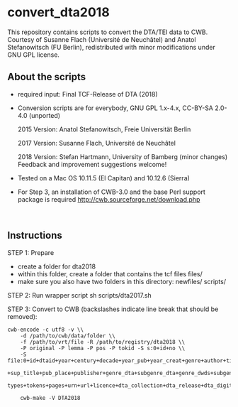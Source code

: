 # convert_dta2018

This repository contains scripts to convert the DTA/TEI data to CWB. Courtesy of Susanne Flach (Université de Neuchâtel) and Anatol Stefanowitsch (FU Berlin), redistributed with minor modifications under GNU GPL license. 


## About the scripts

* required input: Final TCF-Release of DTA (2018)

* Conversion scripts are for everybody, GNU GPL 1.x-4.x, CC-BY-SA 2.0-4.0 (unported)
  
  2015 Version: Anatol Stefanowitsch, Freie Universität Berlin
  
  2017 Version: Susanne Flach, Université de Neuchâtel
  
  2018 Version: Stefan Hartmann, University of Bamberg (minor changes)
  Feedback and improvement suggestions welcome!

  
* Tested on a Mac OS 10.11.5 (El Capitan) and 10.12.6 (Sierra)
* For Step 3, an installation of CWB-3.0 and the base Perl support package is required
  http://cwb.sourceforge.net/download.php


<br />


## Instructions

STEP 1: Prepare
- create a folder for dta2018
- within this folder, create a folder that contains the tcf files
	files/
- make sure you also have two folders in this directory:
	newfiles/
	scripts/

STEP 2: Run wrapper script
	sh scripts/dta2017.sh

STEP 3: Convert to CWB (backslashes indicate line break that should be removed):

```
cwb-encode -c utf8 -v \\
	-d /path/to/cwb/data/folder \\
	-f /path/to/vrt/file -R /path/to/registry/dta2018 \\
	-P original -P lemma -P pos -P tokid -S s:0+id+no \\
	-S file:0+id+dtaid+year+century+decade+year_pub+year_creat+genre+author+title\\
	+sup_title+pub_place+publisher+genre_dta+subgenre_dta+genre_dwds+subgenre_dwds+\\
	types+tokens+pages+urn+url+licence+dta_collection+dta_release+dta_digitalization

	cwb-make -V DTA2018
```

